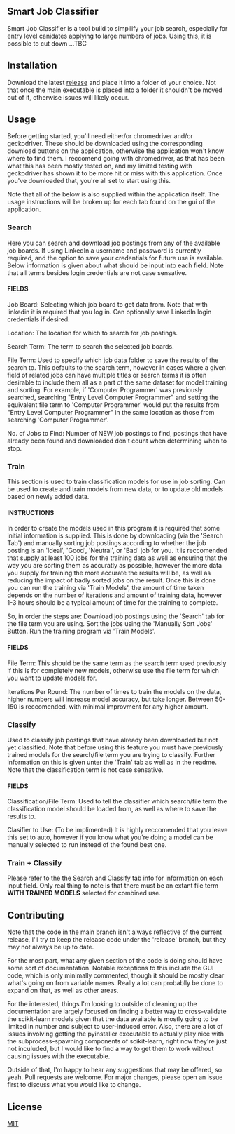 ## Smart Job Classifier

Smart Job Classifier is a tool build to simpilify your job search, especially for entry level canidates applying to large numbers of
jobs. Using this, it is possible to cut down ...TBC

## Installation

Download the latest [release](https://github.com/TheMagicalPlace/JobPostingClassifier/releases) and place it into a folder of your choice. Not that once the main executable is placed into a folder 
it shouldn't be moved out of it, otherwise issues will likely occur.

## Usage

Before getting started, you'll need either/or chromedriver and/or geckodriver. These should be downloaded using the corresponding download buttons on the application, otherwise the application won't know where to find them. I reccomend going with chromedriver, as that has been what this has been mostly tested on, and my limited testing with geckodriver has shown it to be more hit or miss with this application. Once you've downloaded that, you're all set to start using this.


Note that all of the below is also supplied within the application itself. The usage instructions will be broken up for each tab found on the gui of the application.

### Search

Here you can search and download job postings from any of the available job boards. If using LinkedIn a username and password is currently required, and the option to save your credentials for future use is available. Below information is given about what should be input into each field. Note that all terms besides login credentials are not case sensative.

#### FIELDS

Job Board:
Selecting which job board to get data from. Note that with linkedin it is required that you log in. Can optionally save LinkedIn login credentials if desired.

Location:
The location for which to search for job postings.

Search Term:
The term to search the selected job boards.

File Term:
Used to specify which job data folder to save the results of the search to. This defaults to the search term, however in cases where a given field of related jobs can have multiple titles or search terms it is often desirable to include them all as a part of the same dataset for model training and sorting.
For example, if 'Computer Programmer' was previously searched, searching "Entry Level Computer Programmer" and setting the equivalent file term to 'Computer Programmer' would put the results from "Entry Level Computer Programmer" in the same location as those from searching 'Computer Programmer'.

No. of Jobs to Find:
Number of NEW job postings to find, postings that have already been found and downloaded don't count when determining when to stop.

### Train

This section is used to train classification models for use in job sorting. Can be used to create and train models from new data, or to update old models based on newly added data.

#### INSTRUCTIONS

In order to create the models used in this program it is required that some initial information is supplied. This is done by downloading (via the 'Search Tab') and manually sorting job postings according to whether the job posting is an 'Ideal', 'Good', 'Neutral', or 'Bad' job for you. It is reccomended that supply at least 100 jobs for the training data as well as ensuring that the way you are sorting them as accuratly as possible, however the more data you supply for training the more accurate the results will be, as well as reducing the impact of badly sorted jobs on the result. Once this is done you can run the training via 'Train Models', the amount of time taken depends on the number of iterations and amount of training data, however 1-3 hours should be a typical amount of time for the training to complete.

So, in order the steps are:
Download job postings using the 'Search' tab for the file term you are using.
Sort the jobs using the 'Manually Sort Jobs' Button.
Run the training program via 'Train Models'.

#### FIELDS

File Term:
This should be the same term as the search term used previously if this is for completely new models, otherwise use the file term for which you want to update models for.

Iterations Per Round:
The number of times to train the models on the data, higher numbers will increase model accuracy, but take longer. Between 50-150 is reccomended, with minimal improvment for any higher amount. 

### Classify

Used to classify job postings that have already been downloaded but not yet classified. Note that before using this feature you must have previously trained models for the search/file term you are trying to classify. Further information on this is given unter the 'Train' tab as well as in the readme. Note that the classification term is not case sensative.

#### FIELDS

Classification/File Term:
Used to tell the classifier which  search/file term the classification model should be loaded from, as well as where to save the results to.

Clasifier to Use:
(To be implimented)
It is highly reccomended that you leave this set to auto, however if you know what you're doing a model can be manually selected to run instead of the found best one.  

### Train + Classify

Please refer to the the Search and Classify tab info for information on each input field. Only real thing to note is that there
must be an extant file term <b>WITH TRAINED MODELS</b> selected for combined use.

## Contributing

Note that the code in the main branch isn't always reflective of the current release, I'll try to keep the release code under the 'release' branch, but they may not always be up to date.

For the most part, what any given section of the code is doing should have some sort of documentation. Notable exceptions
to this include the GUI code, which is only minimally commented, though it should be mostly clear what's going on from variable names. Really a lot can probablly be done to expand on that, as well as other areas.

For the interested, things I'm looking to outside of cleaning up the documentation are largely focused on finding a better way to cross-validate the scikit-learn models given that the data available is mostly going to be limited in number and subject to user-induced error. Also, there are a lot of issues involving getting the pyinstaller executable to actually play nice with the subprocess-spawning components of scikit-learn, right now they're just not inculuded, but I would like to find a way to get them to work without causing issues with the executable.

Outside of that, I'm happy to hear any suggestions that may be offered, so yeah. 
Pull requests are welcome. For major changes, please open an issue first to discuss what you would like to change.

## License
[MIT](https://choosealicense.com/licenses/mit/)
